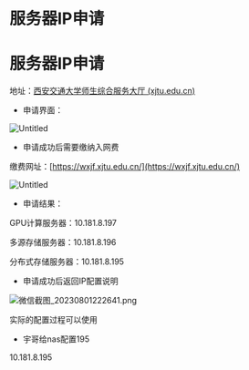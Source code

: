 # 服务器IP申请

# 服务器IP申请

地址：[西安交通大学师生综合服务大厅 (xjtu.edu.cn)](http://one2020.xjtu.edu.cn/EIP/onewebsitehande/toPersonalCenterPage.htm?activePersonalHomeTab=false)

- 申请界面：

![Untitled](%E6%9C%8D%E5%8A%A1%E5%99%A8IP%E7%94%B3%E8%AF%B7%2081f3ec7947d441b4b8b840c0c89b865e/Untitled.png)

- 申请成功后需要缴纳入网费

缴费网址：[https://wxjf.xjtu.edu.cn/](https://wxjf.xjtu.edu.cn/)

![Untitled](%E6%9C%8D%E5%8A%A1%E5%99%A8IP%E7%94%B3%E8%AF%B7%2081f3ec7947d441b4b8b840c0c89b865e/Untitled%201.png)

- 申请结果：

GPU计算服务器：10.181.8.197

多源存储服务器：10.181.8.196

分布式存储服务器：10.181.8.195

- 申请成功后返回IP配置说明

![微信截图_20230801222641.png](%E6%9C%8D%E5%8A%A1%E5%99%A8IP%E7%94%B3%E8%AF%B7%2081f3ec7947d441b4b8b840c0c89b865e/%25E5%25BE%25AE%25E4%25BF%25A1%25E6%2588%25AA%25E5%259B%25BE_20230801222641.png)

实际的配置过程可以使用

- 宇哥给nas配置195

10.181.8.195